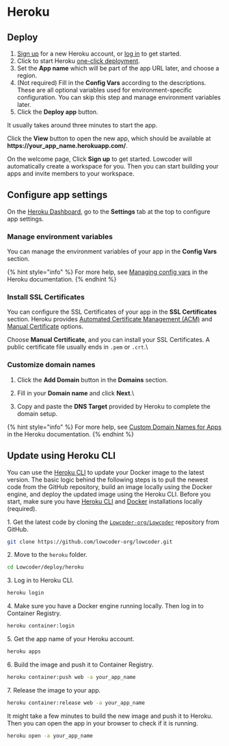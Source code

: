 # Heroku

## Deploy

1. [Sign up](https://signup.heroku.com/) for a new Heroku account, or [log in](https://id.heroku.com/login) to get started.
2. Click to start Heroku [one-click deployment](https://heroku.com/deploy?template=https://github.com/Lowcoder-dev/Lowcoder).
3. Set the **App name** which will be part of the app URL later, and choose a region.
4. (Not required) Fill in the **Config Vars** according to the descriptions. These are all optional variables used for environment-specific configuration. You can skip this step and manage environment variables later.
5. Click the **Deploy app** button.

It usually takes around three minutes to start the app.

Click the **View** button to open the new app, which should be available at **https://your\_app\_name.herokuapp.com/**.

On the welcome page, Click **Sign up** to get started. Lowcoder will automatically create a workspace for you. Then you can start building your apps and invite members to your workspace.

## Configure app settings

On the [Heroku Dashboard](https://dashboard.heroku.com/apps), go to the **Settings** tab at the top to configure app settings.

### Manage environment variables

You can manage the environment variables of your app in the **Config Vars** section.

{% hint style="info" %}
For more help, see [Managing config vars](https://devcenter.heroku.com/articles/config-vars#managing-config-vars) in the Heroku documentation.
{% endhint %}

### Install SSL Certificates

You can configure the SSL Certificates of your app in the **SSL Certificates** section. Heroku provides [Automated Certificate Management (ACM)](https://devcenter.heroku.com/articles/automated-certificate-management) and [Manual Certificate](https://devcenter.heroku.com/articles/ssl#manually-uploading-certificates-and-intermediaries) options.

Choose **Manual Certificate**, and you can install your SSL Certificates. A public certificate file usually ends in `.pem` or `.crt`.\


### Customize domain names

1. Click the **Add Domain** button in the **Domains** section.
2. Fill in your **Domain name** and click **Next**.\

3. Copy and paste the **DNS Target** provided by Heroku to complete the domain setup.

{% hint style="info" %}
For more help, see [Custom Domain Names for Apps](https://devcenter.heroku.com/articles/custom-domains) in the Heroku documentation.
{% endhint %}

## Update using Heroku CLI

You can use the [Heroku CLI](https://devcenter.heroku.com/categories/command-line) to update your Docker image to the latest version. The basic logic behind the following steps is to pull the newest code from the GitHub repository, build an image locally using the Docker engine, and deploy the updated image using the Heroku CLI. Before you start, make sure you have [Heroku CLI](https://devcenter.heroku.com/categories/command-line) and [Docker](https://www.docker.com/) installations locally (required).

1\. Get the latest code by cloning the [`Lowcoder-org/Lowcoder`](https://github.com/lowcoder-org/lowcoder) repository from GitHub.

```bash
git clone https://github.com/lowcoder-org/lowcoder.git
```

2\. Move to the `heroku` folder.

```bash
cd Lowcoder/deploy/heroku
```

3\. Log in to Heroku CLI.

```bash
heroku login
```

4\. Make sure you have a Docker engine running locally. Then log in to Container Registry.

```bash
heroku container:login
```

5\. Get the app name of your Heroku account.

```bash
heroku apps
```

6\. Build the image and push it to Container Registry.

```bash
heroku container:push web -a your_app_name
```

7\. Release the image to your app.

```bash
heroku container:release web -a your_app_name
```

It might take a few minutes to build the new image and push it to Heroku. Then you can open the app in your browser to check if it is running.

```bash
heroku open -a your_app_name
```
